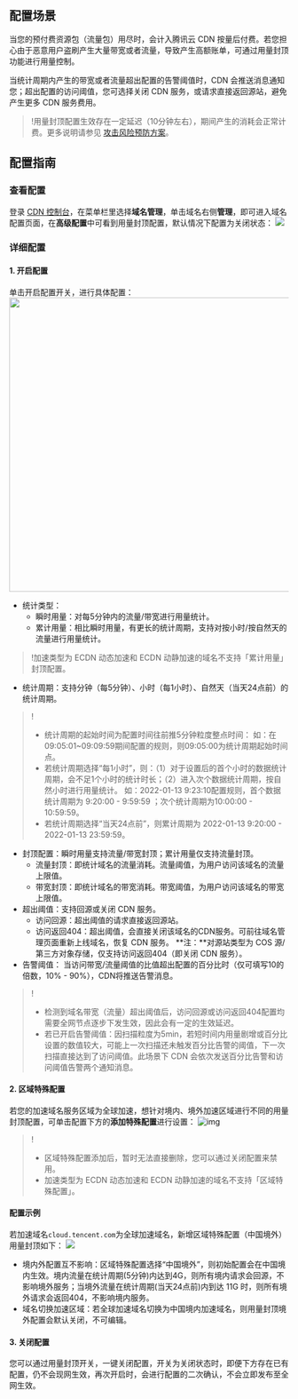 ## 配置场景

当您的预付费资源包（流量包）用尽时，会计入腾讯云 CDN 按量后付费。若您担心由于恶意用户盗刷产生大量带宽或者流量，导致产生高额账单，可通过用量封顶功能进行用量控制。

当统计周期内产生的带宽或者流量超出配置的告警阈值时，CDN 会推送消息通知您；超出配置的访问阈值，您可选择关闭 CDN 服务，或请求直接返回源站，避免产生更多 CDN 服务费用。

>!用量封顶配置生效存在一定延迟（10分钟左右），期间产生的消耗会正常计费。更多说明请参见 [攻击风险预防方案](https://cloud.tencent.com/document/product/228/51813)。

## 配置指南

### 查看配置

登录 [CDN 控制台](https://console.cloud.tencent.com/cdn)，在菜单栏里选择**域名管理**，单击域名右侧**管理**，即可进入域名配置页面，在**高级配置**中可看到用量封顶配置，默认情况下配置为关闭状态：
![](https://qcloudimg.tencent-cloud.cn/raw/bcf65232bf6daf04dc6bab540e7df23b.jpg)

### 详细配置

#### 1. 开启配置

单击开启配置开关，进行具体配置：
<img src="https://qcloudimg.tencent-cloud.cn/raw/1a44cb367aaf65e478bd94a0216e80a8.jpg" width="530px">

- 统计类型：
  - 瞬时用量：对每5分钟内的流量/带宽进行用量统计。
  - 累计用量：相比瞬时用量，有更长的统计周期，支持对按小时/按自然天的流量进行用量统计。
> !加速类型为 ECDN 动态加速和 ECDN 动静加速的域名不支持「累计用量」封顶配置。
- 统计周期：支持分钟（每5分钟）、小时（每1小时）、自然天（当天24点前）的统计周期。
> !
> - 统计周期的起始时间为配置时间往前推5分钟粒度整点时间：
> 如：在09:05:01~09:09:59期间配置的规则，则09:05:00为统计周期起始时间点。
> - 若统计周期选择“每1小时”，则：（1）对于设置后的首个小时的数据统计周期，会不足1个小时的统计时长；（2）进入次个数据统计周期，按自然小时进行用量统计。
> 如：2022-01-13 9:23:10配置规则，首个数据统计周期为 9:20:00 - 9:59:59 ；次个统计周期为10:00:00 - 10:59:59。
> - 若统计周期选择“当天24点前”，则累计周期为 2022-01-13 9:20:00 - 2022-01-13 23:59:59。
- 封顶配置：瞬时用量支持流量/带宽封顶；累计用量仅支持流量封顶。
  - 流量封顶：即统计域名的流量消耗。流量阈值，为用户访问该域名的流量上限值。
  - 带宽封顶：即统计域名的带宽消耗。带宽阈值，为用户访问该域名的带宽上限值。
- 超出阈值：支持回源或关闭 CDN 服务。
  - 访问回源：超出阈值的请求直接返回源站。
  - 访问返回404：超出阈值，会直接关闭该域名的CDN服务。可前往域名管理页面重新上线域名，恢复 CDN 服务。
    **注：**对源站类型为 COS 源/第三方对象存储，仅支持访问返回404（即关闭 CDN 服务）。 
- 告警阈值：
  当访问带宽/流量阈值的比值超出配置的百分比时（仅可填写10的倍数，10% - 90%），CDN将推送告警消息。

> !
> - 检测到域名带宽（流量）超出阈值后，访问回源或访问返回404配置均需要全网节点逐步下发生效，因此会有一定的生效延迟。
> - 若已开启告警阈值：因扫描粒度为5min，若短时间内用量剧增或百分比设置的数值较大，可能上一次扫描还未触发百分比告警的阈值，下一次扫描直接达到了访问阈值。此场景下 CDN 会依次发送百分比告警和访问阈值告警两个通知消息。

#### 2. 区域特殊配置

若您的加速域名服务区域为全球加速，想针对境内、境外加速区域进行不同的用量封顶配置，可单击配置下方的**添加特殊配置**进行设置：
![img](https://main.qcloudimg.com/raw/6ebcf5e55f973f11db297a29f9010348.png)

> !
> - 区域特殊配置添加后，暂时无法直接删除，您可以通过关闭配置来禁用。
> - 加速类型为 ECDN 动态加速和 ECDN 动静加速的域名不支持「区域特殊配置」。

#### 配置示例

若加速域名`cloud.tencent.com`为全球加速域名，新增区域特殊配置（中国境外）用量封顶如下：
![](https://qcloudimg.tencent-cloud.cn/raw/4d5a8b697778afacdc267e5138c6f811.jpg)

- 境内外配置互不影响：区域特殊配置选择“中国境外”，则初始配置会在中国境内生效。境内流量在统计周期(5分钟)内达到4G，则所有境内请求会回源，不影响境外服务；当境外流量在统计周期(当天24点前)内到达 11G 时，则所有境外请求会返回404，不影响境内服务。
- 域名切换加速区域：若全球加速域名切换为中国境内加速域名，则用量封顶境外配置会默认关闭，不可编辑。

#### 3. 关闭配置

您可以通过用量封顶开关，一键关闭配置，开关为关闭状态时，即便下方存在已有配置，仍不会现网生效，再次开启时，会进行配置的二次确认，不会立即发布至全网生效。
